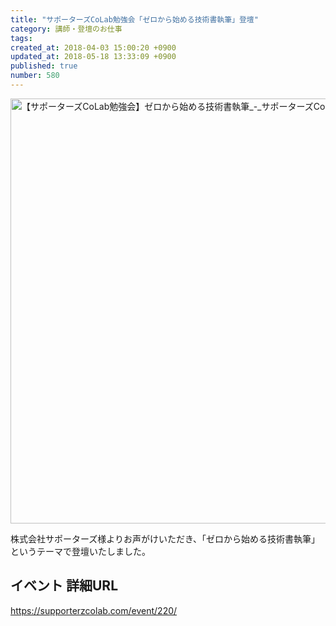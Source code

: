 ```yaml
---
title: "サポーターズCoLab勉強会「ゼロから始める技術書執筆」登壇"
category: 講師・登壇のお仕事
tags: 
created_at: 2018-04-03 15:00:20 +0900
updated_at: 2018-05-18 13:33:09 +0900
published: true
number: 580
---
```


<img width="680" alt="【サポーターズCoLab勉強会】ゼロから始める技術書執筆_-_サポーターズCoLab.png (556.7 kB)" src="https://img.esa.io/uploads/production/attachments/3412/2018/04/03/7092/e472b54a-d49f-4b0e-a488-25f9f55e5757.png">

株式会社サポーターズ様よりお声がけいただき、「ゼロから始める技術書執筆」というテーマで登壇いたしました。

## イベント 詳細URL
https://supporterzcolab.com/event/220/
